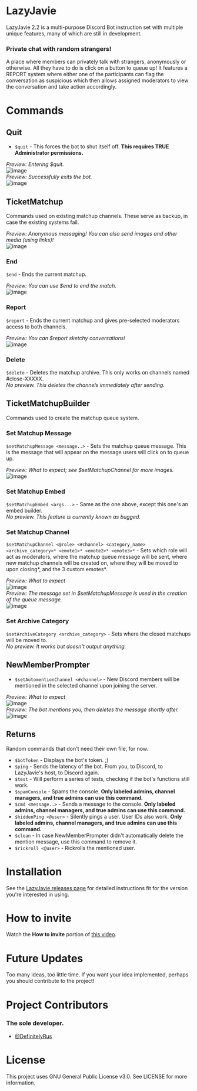 # LazyJavie
LazyJavie 2.2 is a multi-purpose Discord Bot instruction set with multiple unique features, many of which are still in development.

### Private chat with random strangers!
A place where members can privately talk with strangers, anonymously or otherwise. All they have to do is click on a button to queue up!
It features a REPORT system where either one of the participants can flag the conversation as
suspicious which then allows assigned moderators to view the conversation and take action accordingly.

# Commands
## Quit
* `$quit` - This forces the bot to shut itself off. **This requires TRUE Administrator permissions.**

*Preview: Entering $quit.*<br>
![image](https://user-images.githubusercontent.com/72731965/145540297-efcae7a0-1f30-48d4-aad1-fd260fca6d5a.png)
<br>*Preview: Successfully exits the bot.*<br>
![image](https://user-images.githubusercontent.com/72731965/145540483-9d0a5479-ef5a-4fbe-97be-8ac6c234e943.png)

## TicketMatchup
Commands used on existing matchup channels. These serve as backup, in case the existing systems fail.

*Preview: Anonymous messaging! You can also send images and other media (using links)!*<br>
![image](https://user-images.githubusercontent.com/72731965/145543478-06cd826d-98be-4b80-8c2e-c2f343d9c18a.png)

### End
`$end` - Ends the current matchup.

*Preview: You can use $end to end the match.*<br>
![image](https://user-images.githubusercontent.com/72731965/145541714-d0c406a5-8588-4db3-bb24-56cf4342c490.png)

### Report
`$report` - Ends the current matchup and gives pre-selected moderators access to both channels.

*Preview: You can $report sketchy conversations!*<br>
![image](https://user-images.githubusercontent.com/72731965/145542123-3fed9884-ea17-42bd-8239-cf0344f45980.png)

### Delete
`$delete` - Deletes the matchup archive. This only works on channels named #close-XXXXX.
<br>*No preview. This deletes the channels immediately after sending.*

## TicketMatchupBuilder
Commands used to create the matchup queue system.

### Set Matchup Message
`$setMatchupMessage <message..>` - Sets the matchup queue message. This is the message that will appear on the message users will click on to queue up.

*Preview: What to expect; see $setMatchupChannel for more images.*<br>
![image](https://user-images.githubusercontent.com/72731965/145537462-e19729f2-3483-4a88-8582-01b86ef20685.png)

### Set Matchup Embed
`$setMatchupEmbed <args...>` - Same as the one above, except this one's an embed builder.
<br>*No preview. This feature is currently known as bugged.*

### Set Matchup Channel
`$setMatchupChannel <@role> <#channel> <category_name> <archive_category>* <emote1>* <emote2>* <emote3>*` - Sets which role will act as moderators, where the matchup queue message will be sent, where new matchup channels will be created on, where they will be moved to upon closing*, and the 3 custom emotes*.

*Preview: What to expect*<br>
![image](https://user-images.githubusercontent.com/72731965/145539677-a597022a-66d3-45e7-b422-d53d9d3484f8.png)
<br>*Preview: The message set in $setMatchupMessage is used in the creation of the queue message.*<br>
![image](https://user-images.githubusercontent.com/72731965/145539860-d1545da7-5aee-42e4-9abc-99a6a1872e13.png)

### Set Archive Category
`$setArchiveCategory <archive_category>` - Sets where the closed matchups will be moved to.
<br>*No preview. It works but doesn't output anything.*

## NewMemberPrompter
* `$setAutomentionChannel <#channel>` - New Discord members will be mentioned in the selected channel upon joining the server.

*Preview: What to expect*<br>
![image](https://user-images.githubusercontent.com/72731965/145536837-7679eb67-b323-45d8-893a-1654436d554a.png)
<br>*Preview: The bot mentions you, then deletes the message shortly after.*<br>
![image](https://user-images.githubusercontent.com/72731965/145537012-846c86c1-d828-4b56-95c1-1b6513bfb890.png)

## Returns
Random commands that don't need their own file, for now.
* `$botToken` - Displays the bot's token. ;)
* `$ping` - Sends the latency of the bot. From you, to Discord, to LazyJavie's host, to Discord again.
* `$test` - Will perform a series of tests, checking if the bot's functions still work.
* `$spamConsole` - Spams the console. **Only labeled admins, channel managers, and true admins can use this command.**
* `$cmd <message..>` - Sends a message to the console. **Only labeled admins, channel managers, and true admins can use this command.**
* `$hiddenPing <@user>` - Silently pings a user. User IDs also work. **Only labeled admins, channel managers, and true admins can use this command.**
* `$clean` - In case NewMemberPrompter didn't automatically delete the mention message, use this command to remove it.
* `$rickroll <@user>` - Rickrolls the mentioned user.

# Installation
See the [LazyJavie releases page](https://github.com/DefinitelyRus/LazyJavie/releases) for detailed instructions fit for the version you're interested in using.
 
# How to invite
Watch the **How to invite** portion of [this video](https://youtu.be/Dq40V9BhbwU?t=202).
 
# Future Updates
Too many ideas, too little time. If you want your idea implemented, perhaps you should contribute to the project!

# Project Contributors
### The sole developer.
- [@DefinitelyRus](https://github.com/DefinitelyRus)

# License
This project uses GNU General Public License v3.0. See LICENSE for more information.

